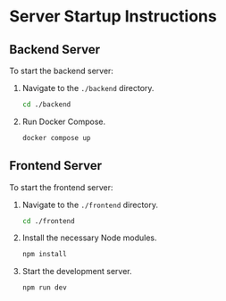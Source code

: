 # Server Startup Instructions

## Backend Server

To start the backend server:

1.  Navigate to the `./backend` directory.
    ```bash
    cd ./backend
    ```
2.  Run Docker Compose.
    ```bash
    docker compose up
    ```

## Frontend Server

To start the frontend server:

1.  Navigate to the `./frontend` directory.
    ```bash
    cd ./frontend
    ```
2.  Install the necessary Node modules.
    ```bash
    npm install
    ```
3.  Start the development server.
    ```bash
    npm run dev
    ```